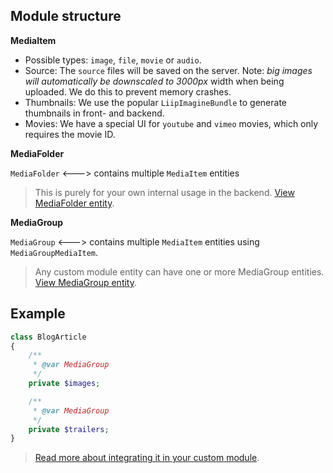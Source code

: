 ## Module structure

**MediaItem**

* Possible types: `image`, `file`, `movie` or `audio`.
* Source: The `source` files will be saved on the server. Note: *big images will automatically be downscaled to 3000px* width when being uploaded. We do this to prevent memory crashes.
* Thumbnails: We use the popular `LiipImagineBundle` to generate thumbnails in front- and backend.
* Movies: We have a special UI for `youtube` and `vimeo` movies, which only requires the movie ID.

**MediaFolder**

`MediaFolder` <---> contains multiple `MediaItem` entities

> This is purely for your own internal usage in the backend. [View MediaFolder entity](../../src/Backend/Modules/MediaLibrary/Domain/MediaFolder/MediaFolder.php).

**MediaGroup**

`MediaGroup` <---> contains multiple `MediaItem` entities using `MediaGroupMediaItem`.

> Any custom module entity can have one or more MediaGroup entities. [View MediaGroup entity](../../src/Backend/Modules/MediaLibrary/Domain/MediaGroup/MediaGroup.php).

## Example
```php
class BlogArticle
{
    /**
     * @var MediaGroup
     */
    private $images;

    /**
     * @var MediaGroup
     */
    private $trailers;
}
```
> [Read more about integrating it in your custom module](02.%20integrating%20in%20your%20module.md).
